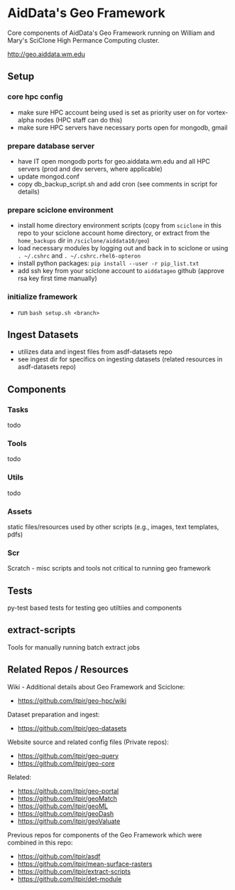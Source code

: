 # AidData's Geo Framework
Core components of AidData's Geo Framework running on William and Mary's SciClone High Permance Computing cluster.

http://geo.aiddata.wm.edu

## Setup

### core hpc config
- make sure HPC account being used is set as priority user on for vortex-alpha nodes (HPC staff can do this)
- make sure HPC servers have necessary ports open for mongodb, gmail

### prepare database server
- have IT open mongodb ports for geo.aiddata.wm.edu and all HPC servers (prod and dev servers, where applicable)
- update mongod.conf
- copy db_backup_script.sh and add cron (see comments in script for details)


### prepare sciclone environment
- install home directory environment scripts (copy from `sciclone` in this repo to your sciclone account home directory, or extract from the `home_backups` dir in `/sciclone/aiddata10/geo`)
- load necessary modules by logging out and back in to sciclone or using `. ~/.cshrc` and `. ~/.cshrc.rhel6-opteron`
- install python packages: `pip install --user -r pip_list.txt`
- add ssh key from your sciclone account to `aiddatageo` github (approve rsa key first time manually)

### initialize framework
- run `bash setup.sh <branch>`


## Ingest Datasets
- utilizes data and ingest files from asdf-datasets repo
- see ingest dir for specifics on ingesting datasets (related resources in asdf-datasets repo)


## Components

### Tasks

todo


### Tools

todo


### Utils

todo


### Assets

static files/resources used by other scripts (e.g., images, text templates, pdfs)


### Scr

Scratch - misc scripts and tools not critical to running geo framework


## Tests

py-test based tests for testing geo utiltiies and components


## extract-scripts

Tools for manually running batch extract jobs


## Related Repos / Resources

Wiki - Additional details about Geo Framework and Sciclone:
- https://github.com/itpir/geo-hpc/wiki

Dataset preparation and ingest:
- https://github.com/itpir/geo-datasets

Website source and related config files (Private repos):
- https://github.com/itpir/geo-query
- https://github.com/itpir/geo-core

Related:
- https://github.com/itpir/geo-portal
- https://github.com/itpir/geoMatch
- https://github.com/itpir/geoML
- https://github.com/itpir/geoDash
- https://github.com/itpir/geoValuate

Previous repos for components of the Geo Framework which were combined in this repo:
- https://github.com/itpir/asdf
- https://github.com/itpir/mean-surface-rasters
- https://github.com/itpir/extract-scripts
- https://github.com/itpir/det-module

